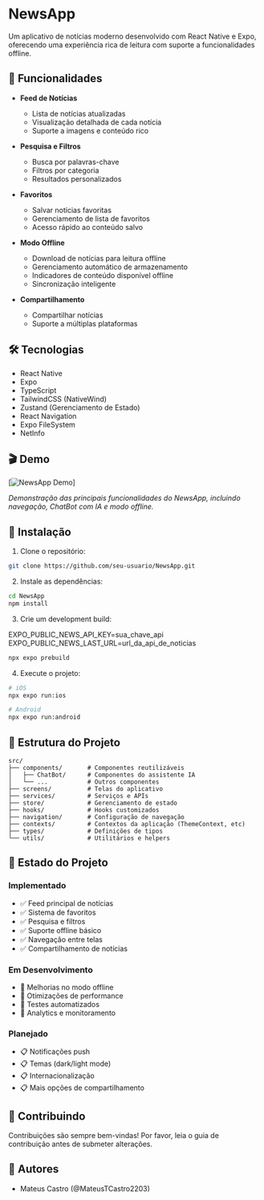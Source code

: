 # NewsApp

Um aplicativo de notícias moderno desenvolvido com React Native e Expo, oferecendo uma experiência rica de leitura com suporte a funcionalidades offline.

## 🚀 Funcionalidades

- **Feed de Notícias**

  - Lista de notícias atualizadas
  - Visualização detalhada de cada notícia
  - Suporte a imagens e conteúdo rico

- **Pesquisa e Filtros**

  - Busca por palavras-chave
  - Filtros por categoria
  - Resultados personalizados

- **Favoritos**

  - Salvar notícias favoritas
  - Gerenciamento de lista de favoritos
  - Acesso rápido ao conteúdo salvo

- **Modo Offline**

  - Download de notícias para leitura offline
  - Gerenciamento automático de armazenamento
  - Indicadores de conteúdo disponível offline
  - Sincronização inteligente

- **Compartilhamento**
  - Compartilhar notícias
  - Suporte a múltiplas plataformas

## 🛠 Tecnologias

- React Native
- Expo
- TypeScript
- TailwindCSS (NativeWind)
- Zustand (Gerenciamento de Estado)
- React Navigation
- Expo FileSystem
- NetInfo

## 🎬 Demo

[![NewsApp Demo](https://youtube.com/shorts/xanYXrtRxhA?feature=share)]

_Demonstração das principais funcionalidades do NewsApp, incluindo navegação, ChatBot com IA e modo offline._

## 🔧 Instalação

1. Clone o repositório:

```bash
git clone https://github.com/seu-usuario/NewsApp.git
```

2. Instale as dependências:

```bash
cd NewsApp
npm install
```

3. Crie um development build:

EXPO_PUBLIC_NEWS_API_KEY=sua_chave_api
EXPO_PUBLIC_NEWS_LAST_URL=url_da_api_de_noticias

```bash
npx expo prebuild
```

4. Execute o projeto:

```bash
# iOS
npx expo run:ios

# Android
npx expo run:android
```

## 📄 Estrutura do Projeto

```
src/
├── components/       # Componentes reutilizáveis
│   ├── ChatBot/      # Componentes do assistente IA
│   └── ...           # Outros componentes
├── screens/          # Telas do aplicativo
├── services/         # Serviços e APIs
├── store/            # Gerenciamento de estado
├── hooks/            # Hooks customizados
├── navigation/       # Configuração de navegação
├── contexts/         # Contextos da aplicação (ThemeContext, etc)
├── types/            # Definições de tipos
└── utils/            # Utilitários e helpers
```

## 🔄 Estado do Projeto

### Implementado

- ✅ Feed principal de notícias
- ✅ Sistema de favoritos
- ✅ Pesquisa e filtros
- ✅ Suporte offline básico
- ✅ Navegação entre telas
- ✅ Compartilhamento de notícias

### Em Desenvolvimento

- 🔄 Melhorias no modo offline
- 🔄 Otimizações de performance
- 🔄 Testes automatizados
- 🔄 Analytics e monitoramento

### Planejado

- 📋 Notificações push
- 📋 Temas (dark/light mode)
- 📋 Internacionalização
- 📋 Mais opções de compartilhamento

## 🤝 Contribuindo

Contribuições são sempre bem-vindas! Por favor, leia o guia de contribuição antes de submeter alterações.

## 👥 Autores

- Mateus Castro (@MateusTCastro2203)
